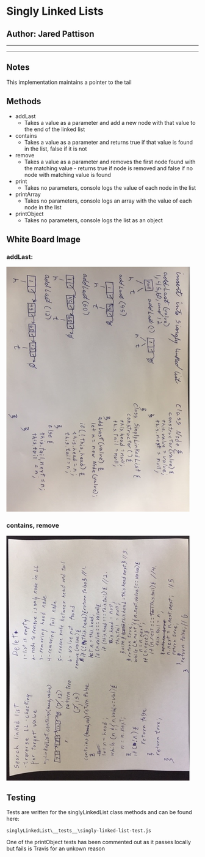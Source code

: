 Singly Linked Lists
=================================================
## Author: Jared Pattison
--- 
---
## Notes
This implementation maintains a pointer to the tail
## Methods
- addLast  
  - Takes a value as a parameter and add a new node with that value to the end of the linked list
- contains 
  - Takes a value as a parameter and returns true if that value is found in the list, false if it is not
- remove
  - Takes a value as a parameter and removes the first node found with the matching value - returns true if node is removed and false if no node with matching value is found
- print
  - Takes no parameters, console logs the value of each node in the list
- printArray
  - Takes no parameters, console logs an array with the value of each node in the list
- printObject
  - Takes no parameters, console logs the list as an object
## White Board Image
### addLast:
![addLast Image](../assets/addLast.jpg)
### contains, remove
![addLast Image](../assets/contains-remove.jpg)
## Testing
Tests are written for the singlyLinkedList class methods and can be found here:  
```
singlyLinkedList\__tests__\singly-linked-list-test.js
```
One of the printObject tests has been commented out as it passes locally but fails is Travis for an unkown reason 